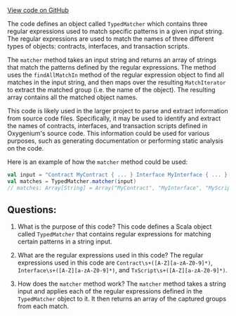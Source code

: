 [View code on GitHub](https://github.com/oxygenium/oxygenium/ralphc/src/main/scala/org/oxygenium/ralphc/TypedMatcher.scala)

The code defines an object called `TypedMatcher` which contains three regular expressions used to match specific patterns in a given input string. The regular expressions are used to match the names of three different types of objects: contracts, interfaces, and transaction scripts. 

The `matcher` method takes an input string and returns an array of strings that match the patterns defined by the regular expressions. The method uses the `findAllMatchIn` method of the regular expression object to find all matches in the input string, and then maps over the resulting `MatchIterator` to extract the matched group (i.e. the name of the object). The resulting array contains all the matched object names.

This code is likely used in the larger project to parse and extract information from source code files. Specifically, it may be used to identify and extract the names of contracts, interfaces, and transaction scripts defined in Oxygenium's source code. This information could be used for various purposes, such as generating documentation or performing static analysis on the code. 

Here is an example of how the `matcher` method could be used:

```scala
val input = "Contract MyContract { ... } Interface MyInterface { ... } TxScript MyScript { ... }"
val matches = TypedMatcher.matcher(input)
// matches: Array[String] = Array("MyContract", "MyInterface", "MyScript")
```
## Questions: 
 1. What is the purpose of this code?
   This code defines a Scala object called `TypedMatcher` that contains regular expressions for matching certain patterns in a string input.

2. What are the regular expressions used in this code?
   The regular expressions used in this code are `Contract\s+([A-Z][a-zA-Z0-9]*)`, `Interface\s+([A-Z][a-zA-Z0-9]*)`, and `TxScript\s+([A-Z][a-zA-Z0-9]*)`.

3. How does the `matcher` method work?
   The `matcher` method takes a string input and applies each of the regular expressions defined in the `TypedMatcher` object to it. It then returns an array of the captured groups from each match.